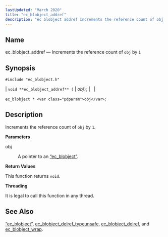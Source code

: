 ```yaml
---
lastUpdated: "March 2020"
title: "ec_blobject_addref"
description: "ec blobject addref Increments the reference count of obj by 1 void ec blobject addref obj ec blobject obj Increments the reference count of obj by 1 obj A pointer to an Section 68 17 ec blobject This function returns void It is legal to call this function in any..."
---
```


<a name="apis.ec_blobject_addref"></a> 
## Name

ec_blobject_addref — Increments the reference count of `obj` by `1`

## Synopsis

`#include "ec_blobject.h"`

| `void **ec_blobject_addref** (` | <var class="pdparam">obj</var>`)`; |   |

`ec_blobject * <var class="pdparam">obj</var>`;<a name="idp47725936"></a> 
## Description

Increments the reference count of `obj` by `1`.

**<a name="idp47728048"></a> Parameters**

<dl class="variablelist">

<dt>obj</dt>

<dd>

A pointer to an [“ec_blobject”](/momentum/3/3-api/structs-ec-blobject).

</dd>

</dl>

**<a name="idp47731312"></a> Return Values**

This function returns `void`.

**<a name="idp47732672"></a> Threading**

It is legal to call this function in any thread.

<a name="idp47734096"></a> 
## See Also

[“ec_blobject”](/momentum/3/3-api/structs-ec-blobject), [ec_blobject_delref_typeunsafe](/momentum/3/3-api/apis-ec-blobject-delref-typeunsafe), [ec_blobject_delref](/momentum/3/3-api/apis-ec-blobject-delref), and [ec_blobject_wrap](/momentum/3/3-api/apis-ec-blobject-wrap).